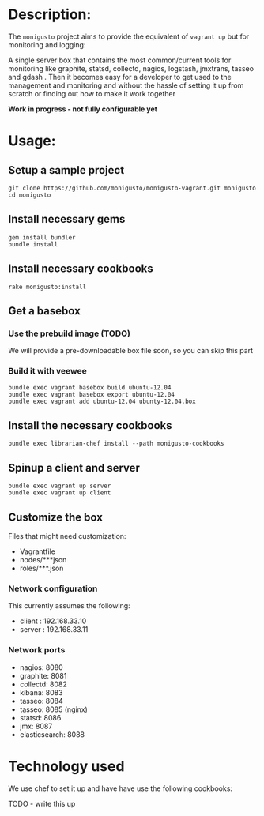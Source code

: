 # Description:
The `monigusto` project aims to provide the equivalent of `vagrant up` but for monitoring and logging:

A single server box that contains the most common/current tools for monitoring like graphite, statsd, collectd, nagios, logstash, jmxtrans, tasseo and gdash . Then it becomes easy for a developer to get used to the management and monitoring and without the hassle of setting it up from scratch or finding out how to make it work together

__Work in progress - not fully configurable yet__
# Usage:

## Setup a sample project

    git clone https://github.com/monigusto/monigusto-vagrant.git monigusto
    cd monigusto

## Install necessary gems

    gem install bundler
    bundle install

## Install necessary cookbooks

    rake monigusto:install

## Get a basebox
### Use the prebuild image (TODO)
We will provide a pre-downloadable box file soon, so you can skip this part

### Build it with veewee

    bundle exec vagrant basebox build ubuntu-12.04
    bundle exec vagrant basebox export ubuntu-12.04
    bundle exec vagrant add ubuntu-12.04 ubunty-12.04.box

## Install the necessary cookbooks
    bundle exec librarian-chef install --path monigusto-cookbooks

## Spinup a client and server
    bundle exec vagrant up server
    bundle exec vagrant up client

## Customize the box

Files that might need customization:

- Vagrantfile
- nodes/\**\*json
- roles/\**\*.json

### Network configuration
This currently assumes the following:

- client : 192.168.33.10
- server : 192.168.33.11

### Network ports

- nagios: 8080
- graphite: 8081
- collectd: 8082
- kibana: 8083
- tasseo: 8084
- tasseo: 8085 (nginx)
- statsd: 8086
- jmx: 8087
- elasticsearch: 8088

# Technology used
We use chef to set it up and have have use the following cookbooks:

TODO - write this up
